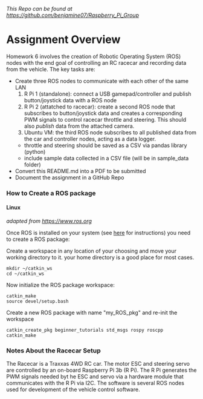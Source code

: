*This Repo can be found at https://github.com/benjamine07/Raspberry_Pi_Group*
# Assignment Overview
Homework 6 involves the creation of Robotic Operating System (ROS) nodes with the end goal of controlling an RC racecar and recording data from the vehicle. The key tasks are:
- Create three ROS nodes to communicate with each other of the same LAN
  1. R Pi 1 (standalone): connect a USB gamepad/controller and publish button/joystick data with a ROS node
  2. R Pi 2 (attatched to racecar): create a second ROS node that subscribes to button/joystick data and creates a corresponding PWM signals to control racecar throttle and steering. This should also *publish* data from the attached camera.
  3. Ubuntu VM: the third ROS node subscribes to all published data from the car and controller nodes, acting as a data logger. 
    - throttle and steering should be saved as a CSV via pandas library (python)
    - include sample data collected in a CSV file (will be in sample_data folder)
- Convert this README.md into a PDF to be submitted
- Document the assignment in a GitHub Repo

### How to Create a ROS package
#### Linux
*adapted from https://www.ros.org*

Once ROS is installed on your system (see [here](http://wiki.ros.org/ROS/Installation) for instructions) you need to create a ROS package:

Create a workspace in any location of your choosing and move your working directory to it. your home directory is a good place for most cases.

    mkdir ~/catkin_ws
    cd ~/catkin_ws
Now initialize the ROS package workspace:

    catkin_make
    source devel/setup.bash
Create a new ROS package with name "my_ROS_pkg" and re-init the workspace

    catkin_create_pkg beginner_tutorials std_msgs rospy roscpp
    catkin_make

### Notes About the Racecar Setup
The Racecar is a Traxxas 4WD RC car. The motor ESC and steering servo are controlled by an on-board Raspberry Pi 3b (R Pi). The R Pi generates the PWM signals needed byt he ESC and servo via a hardware module that communicates with the R Pi via I2C.
The software is several ROS nodes used for development of the vehicle control software. 
